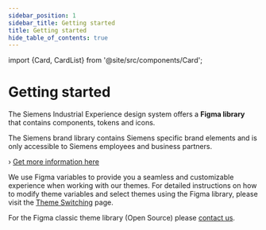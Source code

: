 ```yaml
---
sidebar_position: 1
sidebar_title: Getting started
title: Getting started
hide_table_of_contents: true
---
```


import {Card, CardList} from '@site/src/components/Card';



# Getting started

The Siemens Industrial Experience design system offers a **Figma library** that contains components, tokens and icons.

The Siemens brand library contains Siemens specific brand elements and is only accessible to Siemens employees and business partners.

› [Get more information here](https://siemens-ix.code.siemens.io/ix-brand-theme/)

We use Figma variables to provide you a seamless and customizable experience when working with our themes. For detailed instructions on how to modify theme variables and select themes using the Figma library, please visit the [Theme Switching](./guidelines/theme-switching.md) page.

For the Figma classic theme library (Open Source) please [contact us](contact-us.md).

<CardList>
  <Card label="For developers" link="getting-started" icon="script"/>
  <Card label="Icon set" link="icon-library/icons" icon="edit-plant" />
  <Card label="Styles" link="theming/colors" icon="light-dark"/>
  <Card label="Font system" link="theming/fonts" icon="text"/>
  <Card label="Components" link="controls/application-frame/application" icon="configuration" />
</CardList>
